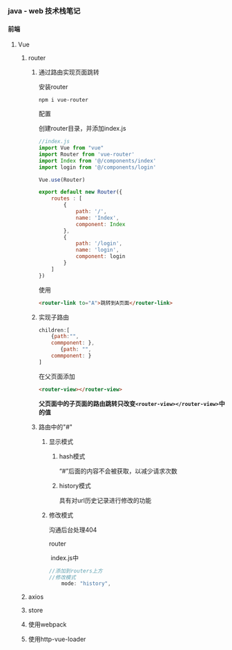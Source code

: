 ### java - web 技术栈笔记

#### 前端

1. Vue

   1. router

      1. 通过路由实现页面跳转

         安装router

         `npm i vue-router`

         配置

         创建router目录，并添加index.js

         ```javascript
         //index.js
         import Vue from "vue"
         import Router from 'vue-router'
         import Index from '@/components/index'
         import login from '@/components/login'
         
         Vue.use(Router)
         
         export default new Router({
             routes : [
                 {
                     path: '/',
                     name: 'Index',
                     component: Index
                 },
                 {
                     path: '/login',
                     name: 'login',
                     component: login
                 }
             ]
         })
         ```

         使用

         ```html
         <router-link to="A">跳转到A页面</router-link>
         ```

      2. 实现子路由

         ```javascript
         children:[
             {path:"",
             commponent: },
            	{path: "",
             commponent: }
         ]
         ```

         在父页面添加

         ```html
         <router-view></router-view>
         ```

         **父页面中的子页面的路由跳转只改变`<router-view></router-view>`中的值**

      3. 路由中的"#"

         1. 显示模式

            1. hash模式

               “#”后面的内容不会被获取，以减少请求次数

            2. history模式

               具有对url历史记录进行修改的功能

         2. 修改模式

            沟通后台处理404

            router

            ​	index.js中

            ```javascript
            //添加到routers上方
            //修改模式
                mode: "history",
            ```

            

   2. axios

   3. store
   
   4. 使用webpack
   
   5. 使用http-vue-loader